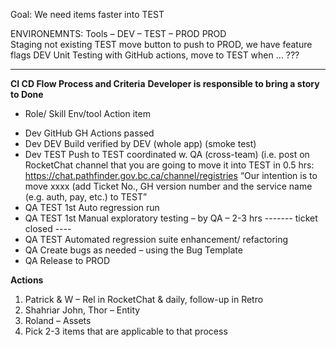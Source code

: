 Goal:		We need items faster into TEST

ENVIRONEMNTS: 	Tools – DEV – TEST – PROD 
PROD		
Staging		    not existing
TEST		      move button to push to PROD, we have feature flags
DEV		        Unit Testing with GitHub actions, move to TEST when … ???

----

**CI CD Flow Process and Criteria**
**Developer is responsible to bring a story to Done**
* Role/ Skill 	Env/tool		Action item
- Dev		       GitHub			GH Actions passed
- Dev		       DEV			Build verified by DEV (whole app) (smoke test)
- Dev		       TEST			Push to TEST coordinated w. QA (cross-team) (i.e. post on RocketChat channel that you are going to move it into TEST in 0.5 hrs: https://chat.pathfinder.gov.bc.ca/channel/registries 
 “Our intention is to move xxxx (add Ticket No., GH version number and the service name (e.g. auth, pay, etc.) to TEST”
- QA		        TEST			1st Auto regression run
- QA		        TEST			1st Manual exploratory testing – by QA – 2-3 hrs
------- ticket closed ----
- QA		        TEST			Automated regression suite enhancement/ refactoring 
- QA					            Create bugs as needed – using the Bug Template 
- QA					            Release to PROD

**Actions**
1.	Patrick & W – Rel in RocketChat & daily, follow-up in Retro
2.	Shahriar John, Thor – Entity 
3.	Roland – Assets 
4.	Pick 2-3 items that are applicable to that process
